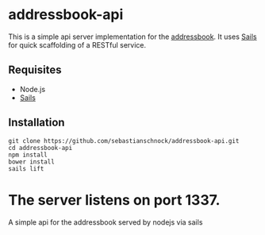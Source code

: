 # addressbook-api

This is a simple api server implementation for the [addressbook](https://github.com/sebastianschnock/addressbook).
It uses [Sails](http://sailsjs.org) for quick scaffolding of a RESTful service.

## Requisites

- Node.js
- [Sails](http://sailsjs.org)

## Installation

    git clone https://github.com/sebastianschnock/addressbook-api.git
    cd addressbook-api
    npm install
    bower install
    sails lift

The server listens on port 1337.
=======
A simple api for the addressbook served by nodejs via sails
